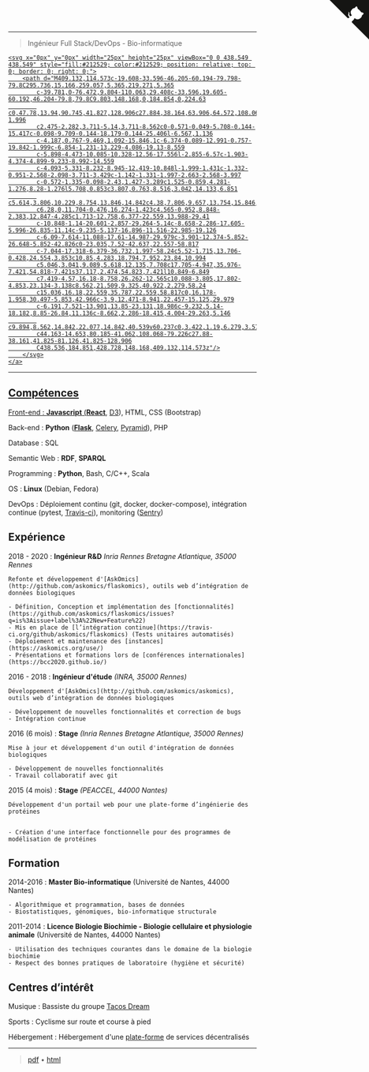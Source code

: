 <!--
.. title: CV
.. slug: index
.. date: 2020-06-03 16:04:11 UTC+02:00
.. tags: 
.. category: 
.. link: 
.. description: 
.. type: text
.. hidetitle: true
-->

---

>  Ingénieur Full Stack/DevOps - Bio-informatique

>  <a href="https://github.com/xgaia" class="github-account" aria-label="GitHub account" target="_newtab">
    <svg x="0px" y="0px" width="25px" height="25px" viewBox="0 0 438.549 438.549" style="fill:#212529; color:#212529; position: relative; top: 0; border: 0; right: 0;">
        <path d="M409.132,114.573c-19.608-33.596-46.205-60.194-79.798-79.8C295.736,15.166,259.057,5.365,219.271,5.365
            c-39.781,0-76.472,9.804-110.063,29.408c-33.596,19.605-60.192,46.204-79.8,79.8C9.803,148.168,0,184.854,0,224.63
            c0,47.78,13.94,90.745,41.827,128.906c27.884,38.164,63.906,64.572,108.063,79.227c5.14,0.954,8.945,0.283,11.419-1.996
            c2.475-2.282,3.711-5.14,3.711-8.562c0-0.571-0.049-5.708-0.144-15.417c-0.098-9.709-0.144-18.179-0.144-25.406l-6.567,1.136
            c-4.187,0.767-9.469,1.092-15.846,1c-6.374-0.089-12.991-0.757-19.842-1.999c-6.854-1.231-13.229-4.086-19.13-8.559
            c-5.898-4.473-10.085-10.328-12.56-17.556l-2.855-6.57c-1.903-4.374-4.899-9.233-8.992-14.559
            c-4.093-5.331-8.232-8.945-12.419-10.848l-1.999-1.431c-1.332-0.951-2.568-2.098-3.711-3.429c-1.142-1.331-1.997-2.663-2.568-3.997
            c-0.572-1.335-0.098-2.43,1.427-3.289c1.525-0.859,4.281-1.276,8.28-1.276l5.708,0.853c3.807,0.763,8.516,3.042,14.133,6.851
            c5.614,3.806,10.229,8.754,13.846,14.842c4.38,7.806,9.657,13.754,15.846,17.847c6.184,4.093,12.419,6.136,18.699,6.136
            c6.28,0,11.704-0.476,16.274-1.423c4.565-0.952,8.848-2.383,12.847-4.285c1.713-12.758,6.377-22.559,13.988-29.41
            c-10.848-1.14-20.601-2.857-29.264-5.14c-8.658-2.286-17.605-5.996-26.835-11.14c-9.235-5.137-16.896-11.516-22.985-19.126
            c-6.09-7.614-11.088-17.61-14.987-29.979c-3.901-12.374-5.852-26.648-5.852-42.826c0-23.035,7.52-42.637,22.557-58.817
            c-7.044-17.318-6.379-36.732,1.997-58.24c5.52-1.715,13.706-0.428,24.554,3.853c10.85,4.283,18.794,7.952,23.84,10.994
            c5.046,3.041,9.089,5.618,12.135,7.708c17.705-4.947,35.976-7.421,54.818-7.421s37.117,2.474,54.823,7.421l10.849-6.849
            c7.419-4.57,16.18-8.758,26.262-12.565c10.088-3.805,17.802-4.853,23.134-3.138c8.562,21.509,9.325,40.922,2.279,58.24
            c15.036,16.18,22.559,35.787,22.559,58.817c0,16.178-1.958,30.497-5.853,42.966c-3.9,12.471-8.941,22.457-15.125,29.979
            c-6.191,7.521-13.901,13.85-23.131,18.986c-9.232,5.14-18.182,8.85-26.84,11.136c-8.662,2.286-18.415,4.004-29.263,5.146
            c9.894,8.562,14.842,22.077,14.842,40.539v60.237c0,3.422,1.19,6.279,3.572,8.562c2.379,2.279,6.136,2.95,11.276,1.995
            c44.163-14.653,80.185-41.062,108.068-79.226c27.88-38.161,41.825-81.126,41.825-128.906
            C438.536,184.851,428.728,148.168,409.132,114.573z"/>
        </svg>
    </a>

----

Compétences
--------------------

Front-end
:    **Javascript** (**[React](https://reactjs.org)**, [D3](https://d3js.org/)), HTML, CSS (Bootstrap)

Back-end
:    **Python** (**[Flask](https://flask.palletsprojects.com)**, [Celery](https://www.celeryproject.org), [Pyramid](https://trypyramid.com/)), PHP

Database
:    SQL 

Semantic Web
:    **RDF**, **SPARQL**

Programming
:    **Python**, Bash, C/C++, Scala

OS
:    **Linux** (Debian, Fedora)

DevOps
:    Déploiement continu (git, docker, docker-compose), intégration continue (pytest, [Travis-ci](https://travis-ci.org)), monitoring ([Sentry](https://sentry.io))


Expérience
--------------------

2018 - 2020
:   **Ingénieur R&D** *Inria Rennes Bretagne Atlantique, 35000 Rennes*

    Refonte et développement d'[AskOmics](http://github.com/askomics/flaskomics), outils web d’intégration de données biologiques

    - Définition, Conception et implémentation des [fonctionnalités](https://github.com/askomics/flaskomics/issues?q=is%3Aissue+label%3A%22New+Feature%22)
    - Mis en place de [l’intégration continue](https://travis-ci.org/github/askomics/flaskomics) (Tests unitaires automatisés)
    - Déploiement et maintenance des [instances](https://askomics.org/use/)
    - Présentations et formations lors de [conférences internationales](https://bcc2020.github.io/)

2016 - 2018
:   **Ingénieur d'étude** *(INRA, 35000 Rennes)*

    Développement d'[AskOmics](http://github.com/askomics/askomics), outils web d’intégration de données biologiques
    
    - Développement de nouvelles fonctionnalités et correction de bugs
    - Intégration continue


2016 (6 mois)
:   **Stage** *(Inria Rennes Bretagne Atlantique, 35000 Rennes)*

    Mise à jour et développement d'un outil d'intégration de données biologiques

    - Développement de nouvelles fonctionnalités
    - Travail collaboratif avec git


2015 (4 mois)
:   **Stage** *(PEACCEL, 44000 Nantes)*

    Développement d'un portail web pour une plate-forme d’ingénierie des protéines
    

    - Création d'une interface fonctionnelle pour des programmes de modélisation de protéines



Formation
---------

2014-2016
:   **Master Bio-informatique** (Université de Nantes, 44000 Nantes)

    - Algorithmique et programmation, bases de données
    - Biostatistiques, génomiques, bio-informatique structurale

2011-2014
:   **Licence Biologie Biochimie - Biologie cellulaire et physiologie animale** (Université de Nantes, 44000 Nantes)

    - Utilisation des techniques courantes dans le domaine de la biologie biochimie
    - Respect des bonnes pratiques de laboratoire (hygiène et sécurité)

Centres d’intérêt
------------------------

Musique
:   Bassiste du groupe [Tacos Dream](https://tacosdream.fr)

Sports
:   Cyclisme sur route et course à pied

Hébergement
:    Hébergement d'une [plate-forme](https://xgaia.fr) de services décentralisés


----

> [pdf](https://me.xgaia.fr/xavier_garnier_cv.pdf) • [html](https://me.xgaia.fr)

<a href="https://github.com/xgaia/resume" class="github-corner" aria-label="View source on GitHub" target="_newtab">
    <svg width="80" height="80" viewBox="0 0 250 250" style="fill:#151513; color:#fff; position: absolute; top: 0; border: 0; right: 0;" aria-hidden="true">
        <path d="M0,0 L115,115 L130,115 L142,142 L250,250 L250,0 Z"></path>
        <path d="M128.3,109.0 C113.8,99.7 119.0,89.6 119.0,89.6 C122.0,82.7 120.5,78.6 120.5,78.6 C119.2,72.0 123.4,76.3 123.4,76.3 C127.3,80.9 125.5,87.3 125.5,87.3 C122.9,97.6 130.6,101.9 134.4,103.2" fill="currentColor" style="transform-origin: 130px 106px;" class="octo-arm"></path>
        <path d="M115.0,115.0 C114.9,115.1 118.7,116.5 119.8,115.4 L133.7,101.6 C136.9,99.2 139.9,98.4 142.2,98.6 C133.8,88.0 127.5,74.4 143.8,58.0 C148.5,53.4 154.0,51.2 159.7,51.0 C160.3,49.4 163.2,43.6 171.4,40.1 C171.4,40.1 176.1,42.5 178.8,56.2 C183.1,58.6 187.2,61.8 190.9,65.4 C194.5,69.0 197.7,73.2 200.1,77.6 C213.8,80.2 216.3,84.9 216.3,84.9 C212.7,93.1 206.9,96.0 205.4,96.6 C205.1,102.4 203.0,107.8 198.3,112.5 C181.9,128.9 168.3,122.5 157.7,114.1 C157.9,116.9 156.7,120.9 152.7,124.9 L141.0,136.5 C139.8,137.7 141.6,141.9 141.8,141.8 Z" fill="currentColor" class="octo-body"></path>
    </svg>
</a>




<!-- Matomo -->
<script type="text/javascript">
  var _paq = window._paq || [];
  /* tracker methods like "setCustomDimension" should be called before "trackPageView" */
  _paq.push(['trackPageView']);
  _paq.push(['enableLinkTracking']);
  (function() {
    var u="//stats.xgaia.fr/";
    _paq.push(['setTrackerUrl', u+'matomo.php']);
    _paq.push(['setSiteId', '3']);
    var d=document, g=d.createElement('script'), s=d.getElementsByTagName('script')[0];
    g.type='text/javascript'; g.async=true; g.defer=true; g.src=u+'matomo.js'; s.parentNode.insertBefore(g,s);
  })();
</script>
<!-- End Matomo Code -->
